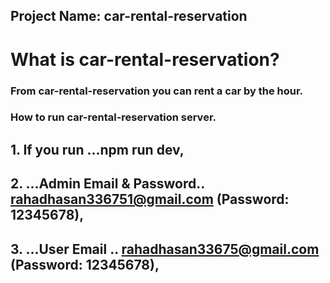 ## Project Name: car-rental-reservation

# What is car-rental-reservation?

### From car-rental-reservation you can rent a car by the hour.

### How to run car-rental-reservation server.

## 1. If you run ...**npm run dev**,

## 2. ...**Admin Email & Password**.. rahadhasan336751@gmail.com (Password: 12345678),

## 3. ...**User Email** .. rahadhasan33675@gmail.com (Password: 12345678),
